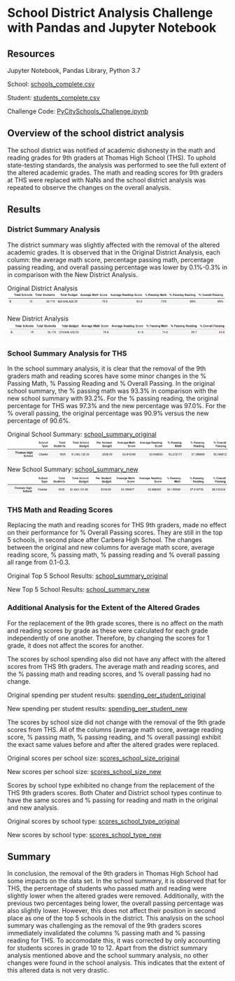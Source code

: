# School District Analysis Challenge with Pandas and Jupyter Notebook

## Resources 
Jupyter Notebook, Pandas Library, Python 3.7

School: [schools_complete.csv](Resources/schools_complete.csv)

Student: [students_complete.csv](Resources/students_complete.csv) 

Challenge Code: [PyCitySchools_Challenge.ipynb](PyCitySchools_Challenge.ipynb)

## Overview of the school district analysis 
The school district was notified of academic dishonesty in the math and reading grades for 9th graders at Thomas High School (THS). To uphold state-testing standards, the analysis was performed to see the full extent of the altered academic grades. The math and reading scores for 9th graders at THS were replaced with NaNs and the school district analysis was repeated to observe the changes on the overall analysis.

## Results 

### District Summary Analysis
The district summary was slightly affected with the removal of the altered academic grades. It is observed that in the Original District Analysis, each column: the average math score, percentage passing math, percentage passing reading, and overall passing percentage was lower by 0.1%-0.3% in in comparison with the New District Analysis.

Original District Analysis 
![Original District Analysis](https://github.com/tiffcklai/School_District_Analysis/blob/main/Resources/district_summary_old.png?raw=true)

New District Analysis 
![New District Analysis](https://github.com/tiffcklai/School_District_Analysis/blob/main/Resources/district_summary_new.png?raw=true)

### School Summary Analysis for THS
In the school summary analysis, it is clear that the removal of the 9th graders math and reading scores have some minor changes in the % Passing Math, % Passing Reading and % Overall Passing. In the original school summary, the % passing math was 93.3% in comparison with the new school summary with 93.2%. For the % passing reading, the original percentage for THS was 97.3% and the new percentage was 97.0%. For the % overall passing, the original percentage was 90.9% versus the new percentage of 90.6%.

Original School Summary: [school_summary_original](Resources/school_summary_old.png)
![Original_School_Summary](https://github.com/tiffcklai/School_District_Analysis/blob/main/Resources/school_summary_old.png?raw=true)

New School Summary: [school_summary_new](Resources/school_summary_new.png)
![New School Summary](https://github.com/tiffcklai/School_District_Analysis/blob/main/Resources/school_summary_new.png?raw=true)

### THS Math and Reading Scores 
Replacing the math and reading scores for THS 9th graders, made no effect on their performance for % Overall Passing scores. They are still in the top 5 schools, in second place after Carbera High School. The changes between the original and new columns for average math score, average reading score, % passing math, % passing reading and % overall passing all range from 0.1-0.3. 

Original Top 5 School Results: [school_summary_original](Resources/top_schools_old.png)

New Top 5 School Results: [school_summary_new](Resources/top_schools_new.png)

### Additional Analysis for the Extent of the Altered Grades 

For the replacement of the 9th grade scores, there is no affect on the math and reading scores by grade as these were calculated for each grade independently of one another. Therefore, by changing the scores for 1 grade, it does not affect the scores for another. 

The scores by school spending also did not have any affect with the altered scores from THS 9th graders. The average math and reading scores, and the % passing math and reading scores, and % overall passing had no change. 

Original spending per student results: [spending_per_student_original](Resources/spending_per_student_old.png)

New spending per student results: [spending_per_student_new](Resources/spending_per_student_new.png)

The scores by school size did not change with the removal of the 9th grade scores from THS. All of the columns (average math score, average reading score, % passing math, % passing reading, and % overall passing) exhibit the exact same values before and after the altered grades were replaced.

Original scores per school size: [scores_school_size_original](Resources/scores_school_size_old.png)

New scores per school size: [scores_school_size_new](Resources/scores_school_size_new.png)

Scores by school type exhibited no change from the replacement of the THS 9th graders scores. Both Chater and District school types continue to have the same scores and % passing for reading and math in the original and new analysis. 

Original scores by school type: [scores_school_type_original](Resources/scores_school_type_old.png)

New scores by school type: [scores_school_type_new](Resources/scores_school_type_new.png)

## Summary 

In conclusion, the removal of the 9th graders in Thomas High School had some impacts on the data set. In the school summary, it is observed that for THS, the percentage of students who passed math and reading were slightly lower when the altered grades were removed. Additionally, with the previous two percentages being lower, the overall passing percentage was also slightly lower. However, this does not affect their position in second place as one of the top 5 schools in the district. This analysis on the school summary was challenging as the removal of the 9th graders scores immediately invalidated the columns % passing math and % passing reading for THS. To accomodate this, it was corrected by only accounting for students scores in grade 10 to 12. Apart from the district summary analysis mentioned above and the school summary analysis, no other changes were found in the school analysis. This indicates that the extent of this altered data is not very drastic.




